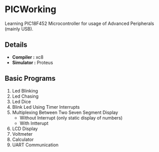 # PICWorking

Learning PIC18F452 Microcontroller for usage of Advanced Peripherals (mainly USB).

## Details
- **Compiler :** xc8
- **Simulator :** Proteus



## Basic Programs
1) Led Blinking
2) Led Chasing
3) Led Dice
4) Blink Led Using Timer Interrupts
5) Multiplexing Between Two Seven Segment Display
    - Without Interrupt (only static display of numbers)
    - With Intterupt
6) LCD Display
7) Voltmeter
8) Calculator
9) UART Communication